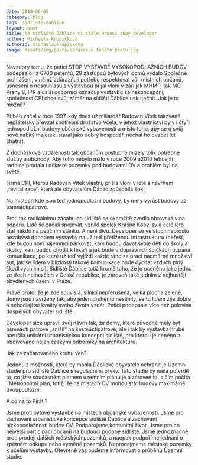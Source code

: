 ```yaml
---
date: 2018-06-05
category: blog
tags: sidliste-dablice
layout: post
title: Na sídliště Ďáblice si stále brousí zuby developer
author: Michaela Krupičková
authorId: michaela.krupickova 
image: assets/img/posts/obrazek.u.tohoto.postu.jpg
---
```


Navzdory tomu, že petici STOP VÝSTAVBĚ VYSOKOPODLAŽNÍCH BUDOV podepsalo již 6700 petentů, 29 zástupců bytových domů vydalo Společné prohlášení, v němž zdůrazňují potřebu respektovat vůli místních občanů, usnesení o nesouhlasu s výstavbou přijal vloni v září jak MHMP, tak MČ Prahy 8, IPR a další odborníci označují výstavbu za nekoncepční, společnost CPI chce svůj záměr na sídlišti Ďáblice uskutečnit. 
Jak je to možné?

Příběh začal v roce 1997, kdy dnes už miliardář Radovan Vítek takzvaně nepřátelsky převzal spotřební družstvo Včela, v jehož vlastnictví byly i čtyři jednopodlažní budovy občanské vybavenosti a místo toho, aby se o svůj nově nabitý majetek, staral jako dobrý hospodář, nechal ho dvacet let chátrat.

Z docházkové vzdálenosti tak občanům postupně mizely tolik potřebné služby a obchody. Aby toho nebylo málo v roce 2009 a2010 tehdejší radnice prodala i některé pozemky pod budovami OV a problém byl na světě.

Firma CPI, kterou Radovan Vítek vlastní, přišla vloni v létě s návrhem „revitalizace“, která ale obyvatelům Ďáblic způsobila šok!

Na místech kde jsou teď jednopodlažní budovy, by měly vyrůst budovy až osmnáctipatrové.

Proti tak radikálnímu zásahu do sídliště se okamžitě zvedla obrovská vlna odporu. Lidé se začali spojovat, vznikl spolek Krásné Kobylisy a celé léto stál někdo na petičním stánku. A není divu. Developer se ve studii naprosto nezabývá dopadem výstavby na už teď přetíženou infrastrukturu (neřeší, kde budou noví nájemníci parkovat, kam budou dávat svoje děti do školy a školky, kam budou chodit k lékaři a jak bude v dopravních špičkách ucpaná komunikace, po které už teď vyjíždí každé ráno za prací nadměrné množství aut, jak se lidem v blízkosti takové komunikace bude dýchat vzduch plný škodlivých imisí). Sídliště Ďáblice totiž kromě toho, že je oceněno jako jedno ze třech nejhezčích v České republice, je zároveň také jedním z nejhustěji obydlených území v Praze. 

Právě proto, že je zde souvislá, silnicí nepřerušená, velká plocha zeleně, domy jsou navrženy tak, aby jeden druhému nestínily, se tu lidem žije dobře a nehodlají se kvality svého života vzdát. Petici podepsala více než polovina dospělých obyvatel sídliště. 

Developer sice upravil svůj návrh tak, že domy, které původně měly být osmnácti patrové „snížil“ na šestnáctipatrové, ale i tak by výstavba hrubě narušila unikátní urbanistickou koncepci sídliště, pro kterou je ceněno a obdivováno nejen českými odborníky na architekturu.

Jak ze začarovaného kruhu ven?

Jednou z možností, která by mohla Ďáblické obyvatele ochránit je Územní studie pro sídliště Ďáblice s regulačními prvky. Tato studie by měla potvrdit to, co již v současném platném územním plánu je a zároveň to, s čím počítá i Metropolitní plán, totiž, že na místech OV mohou stát budovy maximálně dvoupodlažní.



A co na to Piráti? 

Jsme proti bytové výstavbě na místech občanské vybavenosti.
Jsme pro zachování urbanistické koncepce sídliště Ďáblice a zachování nízkopodlažnosti budov OV.
Podporujeme komunitní život.
Jsme pro co největší participaci občanů na budoucí podobě sídliště.
Jsme jednoznačně proti prodeji dalších městských pozemků, a naopak podpoříme jednání o zpětném odkupu nebo výměně pozemků. 
Nepronajmeme městské pozemky k účelům výstavby.
Otevřeně vás budeme informovat o průběhu Územní studie.



